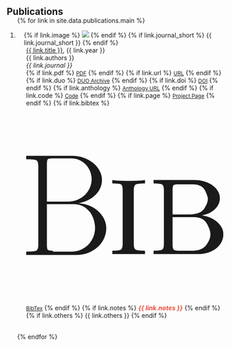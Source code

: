 <h2 id="publications" style="margin: 2px 0px -15px;">Publications</h2>

<div class="publications">
<ol class="bibliography">

{% for link in site.data.publications.main %}

<li>
<div class="pub-row">
  <div class="col-sm-3 abbr" style="position: relative;padding-right: 15px;padding-left: 15px;">
    {% if link.image %} 
    <img src="{{ link.image }}" class="teaser img-fluid z-depth-1" style="width=100;height=40%">
    {% endif %}
    {% if link.journal_short %} 
    <abbr class="badge">{{ link.journal_short }}</abbr>
    {% endif %}
  </div>
  <div class="col-sm-9" style="position: relative;padding-right: 15px;padding-left: 20px;">
      <div class="title year"><a href="{{ link.pdf }}">{{ link.title }}</a>, {{ link.year }}</div>
      <div class="author">{{ link.authors }}</div>
      <div class="journal"><em>{{ link.journal }}</em>
      </div>
    <div class="links">
      {% if link.pdf %}
      <a href="{{ link.pdf }}" class="btn btn-sm z-depth-0" role="button" target="_blank" style="font-size:12px;"><i class="far fa-file-pdf"></i> PDF</a>
      {% endif %}
      {% if link.url %} 
      <a href="{{ link.url }}" class="btn btn-sm z-depth-0" role="button" target="_blank" style="font-size:12px;"><i class="fa fa-link"></i> URL</a>
      {% endif %}
      {% if link.duo %}
      <a href="{{ link.duo }}" class="btn btn-sm z-depth-0" role="button" target="_blank" style="font-size:12px;"><i class="fa fa-database"></i> DUO Archive</a>
      {% endif %}
      {% if link.doi %} 
      <a href="{{ link.doi }}" class="btn btn-sm z-depth-0" role="button" target="_blank" style="font-size:12px;"><i class="ai ai-doi"></i> DOI</a>
      {% endif %}
      {% if link.anthology %} 
      <a href="{{ link.anthology }}" class="btn btn-sm z-depth-0" role="button" target="_blank" style="font-size:12px;"><i class="fa fa-link"></i> Anthology URL</a>
      {% endif %}
      {% if link.code %} 
      <a href="{{ link.code }}" class="btn btn-sm z-depth-0" role="button" target="_blank" style="font-size:12px;">Code</a>
      {% endif %}
      {% if link.page %} 
      <a href="{{ link.page }}" class="btn btn-sm z-depth-0" role="button" target="_blank" style="font-size:12px;"><i class="fa fa-link"></i> Project Page</a>
      {% endif %}
      {% if link.bibtex %} 
      <a href="{{ link.bibtex }}" class="btn btn-sm z-depth-0" role="button" target="_blank" style="font-size:12px;">
        <svg xmlns="http://www.w3.org/2000/svg" viewBox="0 0 512 512">
      	<rect width="512" height="512" fill="none" />
      	<path fill="currentColor" d="M0 127.493v8.862c13.336 0 21.903.76 25.701 2.279s5.698 6.752 5.698 15.7v203.332c0 8.947-1.899 14.18-5.697 15.7s-12.366 2.279-25.701 2.279v8.863h129.646c11.816 0 22.494-1.942 32.031-5.824s17.767-9.031 24.689-15.446c6.921-6.415 12.238-13.8 15.952-22.156s5.571-17.007 5.571-25.954c0-8.272-1.857-16.206-5.571-23.802s-8.778-14.349-15.193-20.257c-6.415-5.909-13.969-10.677-22.662-14.306s-18.105-5.781-28.233-6.457c8.947-1.688 17.134-4.389 24.562-8.103s13.8-8.23 19.118-13.547s9.453-11.268 12.407-17.852c2.954-6.583 4.431-13.505 4.431-20.763c0-7.765-1.899-15.404-5.697-22.916s-9.115-14.222-15.952-20.131c-6.837-5.909-15.066-10.635-24.689-14.18s-20.257-5.317-31.905-5.317H.002zm53.681 118.505v-96.221c0-6.752.633-11.057 1.899-12.914s5.866-2.786 13.8-2.786h46.844c8.947 0 16.755 1.646 23.422 4.938s12.238 7.512 16.712 12.661s7.85 10.93 10.129 17.345s3.418 12.661 3.418 18.738c0 7.259-1.393 14.391-4.178 21.397s-6.837 13.209-12.155 18.612s-11.859 9.791-19.624 13.167C126.182 244.311 117.32 246 107.36 246H53.679zm15.7 127.367c-7.934 0-12.534-.928-13.8-2.786s-1.899-6.161-1.899-12.914V252.581h69.381c9.454 0 17.683 1.899 24.688 5.697s12.787 8.693 17.345 14.687c4.558 5.993 7.976 12.703 10.255 20.13s3.418 14.771 3.418 22.029c0 6.752-1.266 13.673-3.798 20.764s-6.373 13.589-11.522 19.498c-5.149 5.909-11.648 10.762-19.498 14.56s-17.092 5.697-27.727 5.697H69.38zm209.915-156.486c0-7.765 1.519-12.703 4.558-14.813s11.226-3.165 24.562-3.165v-8.863c-6.752 1.181-14.391 1.857-22.916 2.025s-15.067.253-19.624.253c-4.389 0-10.888-.084-19.498-.253s-16.206-.844-22.79-2.025v8.863c13.336 0 21.143 1.055 23.422 3.165s3.418 7.048 3.418 14.813v138.508c0 7.934-1.393 12.914-4.178 14.94s-10.339 3.038-22.662 3.038v8.863h84.827v-8.863c-13.336 0-21.524-1.013-24.562-3.038s-4.558-7.005-4.558-14.94V216.879zm51.403-26.842v8.863c12.323 0 19.877 1.055 22.663 3.165s4.178 7.048 4.178 14.813v138.508c0 7.934-1.392 12.914-4.178 14.94s-10.339 3.038-22.663 3.038v8.863h114.2c10.635 0 20.089-1.392 28.36-4.178s15.277-6.584 21.017-11.394c5.74-4.811 10.128-10.298 13.167-16.459s4.558-12.618 4.558-19.371c0-6.077-1.477-11.859-4.431-17.345s-6.921-10.382-11.901-14.687c-4.98-4.305-10.888-7.934-17.725-10.888s-14.138-5.022-21.903-6.204c13.336-2.195 24.478-7.385 33.425-15.572s13.421-17.936 13.421-29.246c0-6.077-1.603-11.944-4.811-17.599s-7.723-10.635-13.547-14.94c-5.824-4.304-12.872-7.765-21.144-10.382s-17.472-3.925-27.601-3.925zm49.376 89.386v-62.544c0-7.765.928-12.323 2.786-13.673s6.077-2.025 12.661-2.025h35.957c16.712 0 27.601 5.233 32.664 15.7s7.596 17.894 7.596 22.283c0 6.752-3.165 15.15-9.495 25.195s-19.624 15.067-39.882 15.067h-42.287zm0 6.836h55.707c15.7 0 26.714 5.486 33.045 16.459s9.495 20.341 9.495 28.107c0 8.947-3.63 18.274-10.888 27.98s-19.245 14.56-35.957 14.56H395.52c-6.584 0-10.804-.928-12.661-2.786s-2.786-6.161-2.786-12.914v-71.406z" />
      </svg> BibTex</a>
      {% endif %}
      {% if link.notes %} 
      <strong> <i style="color:#e74d3c">{{ link.notes }}</i></strong>
      {% endif %}
      {% if link.others %} 
      {{ link.others }}
      {% endif %}
    </div>
  </div>
</div>
</li>

<br>

{% endfor %}

</ol>
</div>

